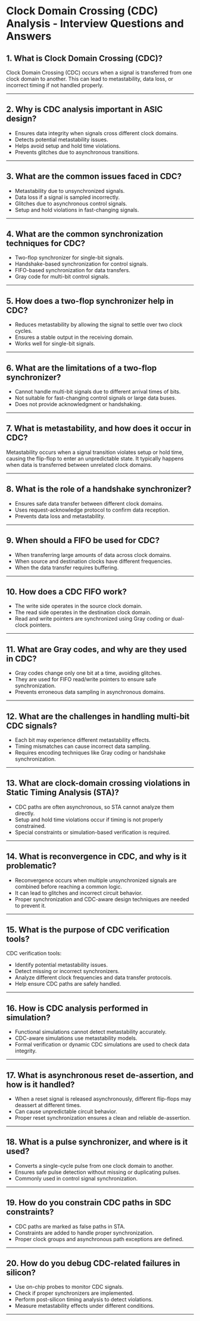 # Clock Domain Crossing (CDC) Analysis - Interview Questions and Answers

## 1. What is Clock Domain Crossing (CDC)?

Clock Domain Crossing (CDC) occurs when a signal is transferred from one clock domain to another. This can lead to metastability, data loss, or incorrect timing if not handled properly.

---

## 2. Why is CDC analysis important in ASIC design?

- Ensures data integrity when signals cross different clock domains.
- Detects potential metastability issues.
- Helps avoid setup and hold time violations.
- Prevents glitches due to asynchronous transitions.

---

## 3. What are the common issues faced in CDC?

- Metastability due to unsynchronized signals.
- Data loss if a signal is sampled incorrectly.
- Glitches due to asynchronous control signals.
- Setup and hold violations in fast-changing signals.

---

## 4. What are the common synchronization techniques for CDC?

- Two-flop synchronizer for single-bit signals.
- Handshake-based synchronization for control signals.
- FIFO-based synchronization for data transfers.
- Gray code for multi-bit control signals.

---

## 5. How does a two-flop synchronizer help in CDC?

- Reduces metastability by allowing the signal to settle over two clock cycles.
- Ensures a stable output in the receiving domain.
- Works well for single-bit signals.

---

## 6. What are the limitations of a two-flop synchronizer?

- Cannot handle multi-bit signals due to different arrival times of bits.
- Not suitable for fast-changing control signals or large data buses.
- Does not provide acknowledgment or handshaking.

---

## 7. What is metastability, and how does it occur in CDC?

Metastability occurs when a signal transition violates setup or hold time, causing the flip-flop to enter an unpredictable state. It typically happens when data is transferred between unrelated clock domains.

---

## 8. What is the role of a handshake synchronizer?

- Ensures safe data transfer between different clock domains.
- Uses request-acknowledge protocol to confirm data reception.
- Prevents data loss and metastability.

---

## 9. When should a FIFO be used for CDC?

- When transferring large amounts of data across clock domains.
- When source and destination clocks have different frequencies.
- When the data transfer requires buffering.

---

## 10. How does a CDC FIFO work?

- The write side operates in the source clock domain.
- The read side operates in the destination clock domain.
- Read and write pointers are synchronized using Gray coding or dual-clock pointers.

---

## 11. What are Gray codes, and why are they used in CDC?

- Gray codes change only one bit at a time, avoiding glitches.
- They are used for FIFO read/write pointers to ensure safe synchronization.
- Prevents erroneous data sampling in asynchronous domains.

---

## 12. What are the challenges in handling multi-bit CDC signals?

- Each bit may experience different metastability effects.
- Timing mismatches can cause incorrect data sampling.
- Requires encoding techniques like Gray coding or handshake synchronization.

---

## 13. What are clock-domain crossing violations in Static Timing Analysis (STA)?

- CDC paths are often asynchronous, so STA cannot analyze them directly.
- Setup and hold time violations occur if timing is not properly constrained.
- Special constraints or simulation-based verification is required.

---

## 14. What is reconvergence in CDC, and why is it problematic?

- Reconvergence occurs when multiple unsynchronized signals are combined before reaching a common logic.
- It can lead to glitches and incorrect circuit behavior.
- Proper synchronization and CDC-aware design techniques are needed to prevent it.

---

## 15. What is the purpose of CDC verification tools?

CDC verification tools:
- Identify potential metastability issues.
- Detect missing or incorrect synchronizers.
- Analyze different clock frequencies and data transfer protocols.
- Help ensure CDC paths are safely handled.

---

## 16. How is CDC analysis performed in simulation?

- Functional simulations cannot detect metastability accurately.
- CDC-aware simulations use metastability models.
- Formal verification or dynamic CDC simulations are used to check data integrity.

---

## 17. What is asynchronous reset de-assertion, and how is it handled?

- When a reset signal is released asynchronously, different flip-flops may deassert at different times.
- Can cause unpredictable circuit behavior.
- Proper reset synchronization ensures a clean and reliable de-assertion.

---

## 18. What is a pulse synchronizer, and where is it used?

- Converts a single-cycle pulse from one clock domain to another.
- Ensures safe pulse detection without missing or duplicating pulses.
- Commonly used in control signal synchronization.

---

## 19. How do you constrain CDC paths in SDC constraints?

- CDC paths are marked as false paths in STA.
- Constraints are added to handle proper synchronization.
- Proper clock groups and asynchronous path exceptions are defined.

---

## 20. How do you debug CDC-related failures in silicon?

- Use on-chip probes to monitor CDC signals.
- Check if proper synchronizers are implemented.
- Perform post-silicon timing analysis to detect violations.
- Measure metastability effects under different conditions.

---